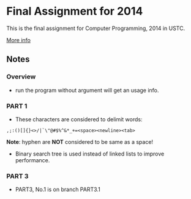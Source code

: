 Final Assignment for 2014
=================================

This is the final assignment for Computer Programming, 2014 in USTC.

[More info](Cprogramming-lab-finalassignment/blob/master/FinalAssignment_v2.pdf)

Notes
--------------------------------

### Overview

- run the program without argument will get an usage info.

### PART 1

- These characters are considered to delimit words:
```
,;:()[]{}<>/|`\"@#$%^&*_+=<space><newline><tab>
```
**Note**: hyphen are **NOT** considered to be same as a space!

- Binary search tree is used instead of linked lists to improve
performance.

### PART 3

- PART3, No.1 is on branch PART3.1
